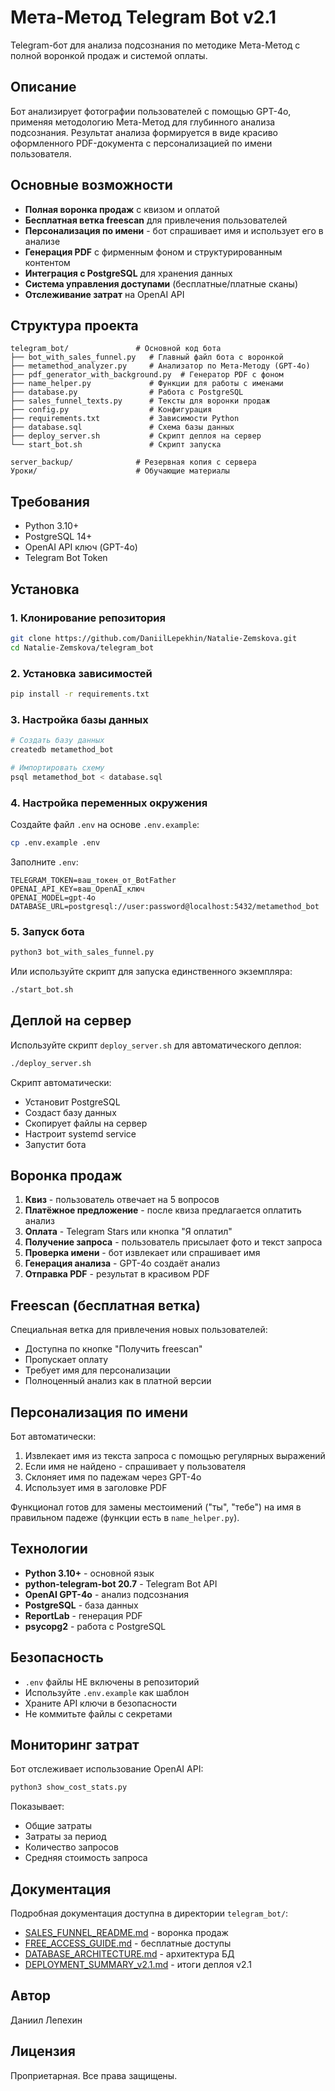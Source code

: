 # Мета-Метод Telegram Bot v2.1

Telegram-бот для анализа подсознания по методике Мета-Метод с полной воронкой продаж и системой оплаты.

## Описание

Бот анализирует фотографии пользователей с помощью GPT-4o, применяя методологию Мета-Метод для глубинного анализа подсознания. Результат анализа формируется в виде красиво оформленного PDF-документа с персонализацией по имени пользователя.

## Основные возможности

- **Полная воронка продаж** с квизом и оплатой
- **Бесплатная ветка freescan** для привлечения пользователей
- **Персонализация по имени** - бот спрашивает имя и использует его в анализе
- **Генерация PDF** с фирменным фоном и структурированным контентом
- **Интеграция с PostgreSQL** для хранения данных
- **Система управления доступами** (бесплатные/платные сканы)
- **Отслеживание затрат** на OpenAI API

## Структура проекта

```
telegram_bot/               # Основной код бота
├── bot_with_sales_funnel.py   # Главный файл бота с воронкой
├── metamethod_analyzer.py     # Анализатор по Мета-Методу (GPT-4o)
├── pdf_generator_with_background.py  # Генератор PDF с фоном
├── name_helper.py             # Функции для работы с именами
├── database.py                # Работа с PostgreSQL
├── sales_funnel_texts.py      # Тексты для воронки продаж
├── config.py                  # Конфигурация
├── requirements.txt           # Зависимости Python
├── database.sql               # Схема базы данных
├── deploy_server.sh           # Скрипт деплоя на сервер
└── start_bot.sh               # Скрипт запуска

server_backup/              # Резервная копия с сервера
Уроки/                      # Обучающие материалы
```

## Требования

- Python 3.10+
- PostgreSQL 14+
- OpenAI API ключ (GPT-4o)
- Telegram Bot Token

## Установка

### 1. Клонирование репозитория

```bash
git clone https://github.com/DaniilLepekhin/Natalie-Zemskova.git
cd Natalie-Zemskova/telegram_bot
```

### 2. Установка зависимостей

```bash
pip install -r requirements.txt
```

### 3. Настройка базы данных

```bash
# Создать базу данных
createdb metamethod_bot

# Импортировать схему
psql metamethod_bot < database.sql
```

### 4. Настройка переменных окружения

Создайте файл `.env` на основе `.env.example`:

```bash
cp .env.example .env
```

Заполните `.env`:

```env
TELEGRAM_TOKEN=ваш_токен_от_BotFather
OPENAI_API_KEY=ваш_OpenAI_ключ
OPENAI_MODEL=gpt-4o
DATABASE_URL=postgresql://user:password@localhost:5432/metamethod_bot
```

### 5. Запуск бота

```bash
python3 bot_with_sales_funnel.py
```

Или используйте скрипт для запуска единственного экземпляра:

```bash
./start_bot.sh
```

## Деплой на сервер

Используйте скрипт `deploy_server.sh` для автоматического деплоя:

```bash
./deploy_server.sh
```

Скрипт автоматически:
- Установит PostgreSQL
- Создаст базу данных
- Скопирует файлы на сервер
- Настроит systemd service
- Запустит бота

## Воронка продаж

1. **Квиз** - пользователь отвечает на 5 вопросов
2. **Платёжное предложение** - после квиза предлагается оплатить анализ
3. **Оплата** - Telegram Stars или кнопка "Я оплатил"
4. **Получение запроса** - пользователь присылает фото и текст запроса
5. **Проверка имени** - бот извлекает или спрашивает имя
6. **Генерация анализа** - GPT-4o создаёт анализ
7. **Отправка PDF** - результат в красивом PDF

## Freescan (бесплатная ветка)

Специальная ветка для привлечения новых пользователей:

- Доступна по кнопке "Получить freescan"
- Пропускает оплату
- Требует имя для персонализации
- Полноценный анализ как в платной версии

## Персонализация по имени

Бот автоматически:
1. Извлекает имя из текста запроса с помощью регулярных выражений
2. Если имя не найдено - спрашивает у пользователя
3. Склоняет имя по падежам через GPT-4o
4. Использует имя в заголовке PDF

Функционал готов для замены местоимений ("ты", "тебе") на имя в правильном падеже (функции есть в `name_helper.py`).

## Технологии

- **Python 3.10+** - основной язык
- **python-telegram-bot 20.7** - Telegram Bot API
- **OpenAI GPT-4o** - анализ подсознания
- **PostgreSQL** - база данных
- **ReportLab** - генерация PDF
- **psycopg2** - работа с PostgreSQL

## Безопасность

- `.env` файлы НЕ включены в репозиторий
- Используйте `.env.example` как шаблон
- Храните API ключи в безопасности
- Не коммитьте файлы с секретами

## Мониторинг затрат

Бот отслеживает использование OpenAI API:

```bash
python3 show_cost_stats.py
```

Показывает:
- Общие затраты
- Затраты за период
- Количество запросов
- Средняя стоимость запроса

## Документация

Подробная документация доступна в директории `telegram_bot/`:

- [SALES_FUNNEL_README.md](telegram_bot/SALES_FUNNEL_README.md) - воронка продаж
- [FREE_ACCESS_GUIDE.md](telegram_bot/FREE_ACCESS_GUIDE.md) - бесплатные доступы
- [DATABASE_ARCHITECTURE.md](telegram_bot/DATABASE_ARCHITECTURE.md) - архитектура БД
- [DEPLOYMENT_SUMMARY_v2.1.md](telegram_bot/DEPLOYMENT_SUMMARY_v2.1.md) - итоги деплоя v2.1

## Автор

Даниил Лепехин

## Лицензия

Проприетарная. Все права защищены.
